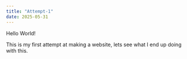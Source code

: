 ```yaml
---
title: "Attempt-1"
date: 2025-05-31
---
```

Hello World! 

This is my first attempt at making a website, lets see what I end up doing with this.
